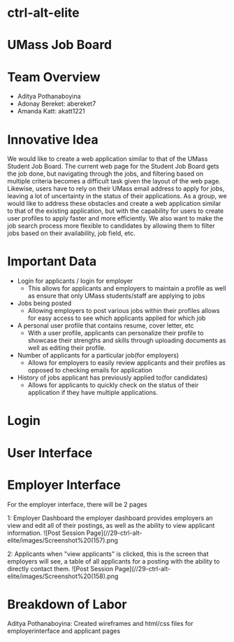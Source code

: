 # ctrl-alt-elite

# UMass Job Board

# Team Overview

* Aditya Pothanaboyina
* Adonay Bereket: abereket7
* Amanda Katt: akatt1221

# Innovative Idea

We would like to create a web application similar to that of the UMass Student Job Board. The current web page for the Student Job Board gets the job done, but navigating through the jobs, and filtering based on multiple criteria becomes a difficult task given the layout of the web page. Likewise, users have to rely on their UMass email address to apply for jobs, leaving a lot of uncertainty in the status of their applications. 
As a group, we would like to address these obstacles and create a web application similar to that of the existing application, but with the capability for users to create user profiles to apply faster and more efficiently. We also want to make the job search process more flexible to candidates by allowing them to filter jobs based on their availability, job field, etc.

# Important Data

* Login for applicants / login for employer
    * This allows for applicants and employers to maintain a profile as well as ensure that only UMass students/staff are applying to jobs
* Jobs being posted
    * Allowing employers to post various jobs within their profiles allows for easy access to see which applicants applied for which job
* A personal user profile that contains resume, cover letter, etc
    * With a user profile, applicants can personalize their profile to showcase their strengths and skills through uploading documents as well as editing their profile.
* Number of applicants for a particular job(for employers)
    * Allows for employers to easily review applicants and their profiles as opposed to checking emails for application
* History of jobs applicant has previously applied to(for candidates)
    * Allows for applicants to quickly check on the status of their application if they have multiple applications.



# Login

# User Interface

# Employer Interface
For the employer interface, there will be 2 pages

1: Employer Dashboard
    the employer dashboard provides employers an view and edit all of their postings, as well as the ability to view applicant information.
![Post Session Page](//29-ctrl-alt-elite/images/Screenshot%20(157).png

2: Applicants
    when "view applicants" is clicked, this is the screen that employers will see, a table of all applicants for a posting with the ability to directly contact them.
![Post Session Page](//29-ctrl-alt-elite/images/Screenshot%20(158).png

# Breakdown of Labor

Aditya Pothanaboyina: Created wireframes and html/css files for employerinterface and applicant pages
